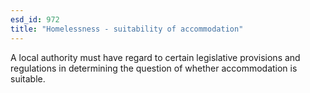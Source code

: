 ```yaml
---
esd_id: 972
title: "Homelessness - suitability of accommodation"
---
```


A local authority must have regard to certain legislative provisions and regulations in determining the question of whether accommodation is suitable.

